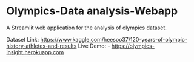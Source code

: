 # Olympics-Data analysis-Webapp

A Streamlit web application for the analysis of olympics dataset.

Dataset Link: https://www.kaggle.com/heesoo37/120-years-of-olympic-history-athletes-and-results
Live Demo: - https://olympics-insight.herokuapp.com


